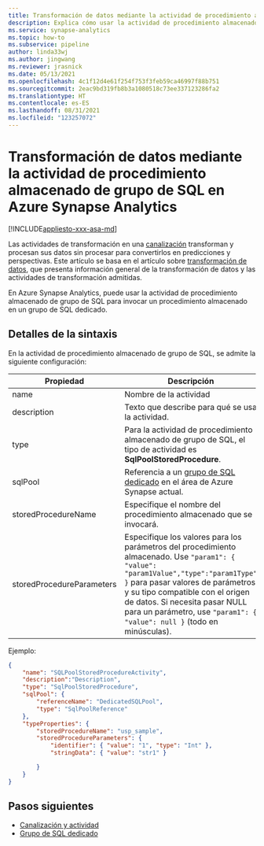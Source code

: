```yaml
---
title: Transformación de datos mediante la actividad de procedimiento almacenado de grupo de SQL
description: Explica cómo usar la actividad de procedimiento almacenado de grupo de SQL para invocar un procedimiento almacenado en Azure Synapse Analytics.
ms.service: synapse-analytics
ms.topic: how-to
ms.subservice: pipeline
author: linda33wj
ms.author: jingwang
ms.reviewer: jrasnick
ms.date: 05/13/2021
ms.openlocfilehash: 4c1f12d4e61f254f753f3feb59ca46997f88b751
ms.sourcegitcommit: 2eac9bd319fb8b3a1080518c73ee337123286fa2
ms.translationtype: HT
ms.contentlocale: es-ES
ms.lasthandoff: 08/31/2021
ms.locfileid: "123257072"
---
```

# <a name="transform-data-by-using-sql-pool-stored-procedure-activity-in-azure-synapse-analytics"></a>Transformación de datos mediante la actividad de procedimiento almacenado de grupo de SQL en Azure Synapse Analytics

[!INCLUDE[appliesto-xxx-asa-md](../../data-factory/includes/appliesto-xxx-asa-md.md)]

Las actividades de transformación en una [canalización](../../data-factory/concepts-pipelines-activities.md) transforman y procesan sus datos sin procesar para convertirlos en predicciones y perspectivas. Este artículo se basa en el artículo sobre [transformación de datos](../../data-factory/transform-data.md), que presenta información general de la transformación de datos y las actividades de transformación admitidas.

En Azure Synapse Analytics, puede usar la actividad de procedimiento almacenado de grupo de SQL para invocar un procedimiento almacenado en un grupo de SQL dedicado.

## <a name="syntax-details"></a>Detalles de la sintaxis

En la actividad de procedimiento almacenado de grupo de SQL, se admite la siguiente configuración:

| Propiedad                  | Descripción                              | Obligatorio |
| ------------------------- | ---------------------------------------- | -------- |
| name                      | Nombre de la actividad                     | Sí      |
| description               | Texto que describe para qué se usa la actividad. | No       |
| type                      | Para la actividad de procedimiento almacenado de grupo de SQL, el tipo de actividad es **SqlPoolStoredProcedure**. | Sí      |
| sqlPool         | Referencia a un [grupo de SQL dedicado](../sql/overview-architecture.md) en el área de Azure Synapse actual. | Sí      |
| storedProcedureName       | Especifique el nombre del procedimiento almacenado que se invocará. | Sí      |
| storedProcedureParameters | Especifique los valores para los parámetros del procedimiento almacenado. Use `"param1": { "value": "param1Value","type":"param1Type" }` para pasar valores de parámetros y su tipo compatible con el origen de datos. Si necesita pasar NULL para un parámetro, use `"param1": { "value": null }` (todo en minúsculas). | No       |

Ejemplo:

```json
{
    "name": "SQLPoolStoredProcedureActivity",
    "description":"Description",
    "type": "SqlPoolStoredProcedure",
    "sqlPool": {
        "referenceName": "DedicatedSQLPool",
        "type": "SqlPoolReference"
    },
    "typeProperties": {
        "storedProcedureName": "usp_sample",
        "storedProcedureParameters": {
            "identifier": { "value": "1", "type": "Int" },
            "stringData": { "value": "str1" }

        }
    }
}
```

## <a name="next-steps"></a>Pasos siguientes
 
- [Canalización y actividad](../../data-factory/concepts-pipelines-activities.md)
- [Grupo de SQL dedicado](../sql-data-warehouse/sql-data-warehouse-overview-what-is.md)
